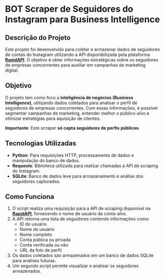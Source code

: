 # **BOT Scraper de Seguidores do Instagram para Business Intelligence**

## **Descrição do Projeto**  

Este projeto foi desenvolvido para coletar e armazenar dados de seguidores de contas do Instagram utilizando a API disponibilizada pela plataforma **[RapidAPI](https://rapidapi.com/social-data-social-data-default/api/instagram-scraper-20252)**. O objetivo é obter informações estratégicas sobre os seguidores de empresas concorrentes para auxiliar em campanhas de marketing digital.  

## **Objetivo**  

O projeto tem como foco a **inteligência de negócios (Business Intelligence)**, utilizando dados coletados para analisar o perfil de seguidores de empresas concorrentes. Com essas informações, é possível segmentar campanhas de marketing, entender melhor o público-alvo e otimizar estratégias para aquisição de clientes.  

**Importante**: Este scraper **só capta seguidores de perfis públicos**.  

## **Tecnologias Utilizadas**  

- **Python**: Para requisições HTTP, processamento de dados e manipulação do banco de dados.  
- **Requests**: Biblioteca utilizada para realizar chamadas à API de scraping do Instagram.  
- **SQLite**: Banco de dados leve para armazenamento e análise dos seguidores capturados.  

## **Como Funciona**  

1. O script realiza uma requisição para a API de scraping disponível na **[RapidAPI](https://rapidapi.com/social-data-social-data-default/api/instagram-scraper-20252)**, fornecendo o nome de usuário da conta-alvo.  
2. A API retorna uma lista de seguidores contendo informações como:  
   - ID do usuário  
   - Nome de usuário  
   - Nome completo  
   - Conta pública ou privada  
   - Conta verificada ou não  
   - URL da foto de perfil  
3. Os dados coletados são armazenados em um banco de dados SQLite para análises futuras.  
4. Um segundo script permite visualizar e analisar os seguidores armazenados.  
